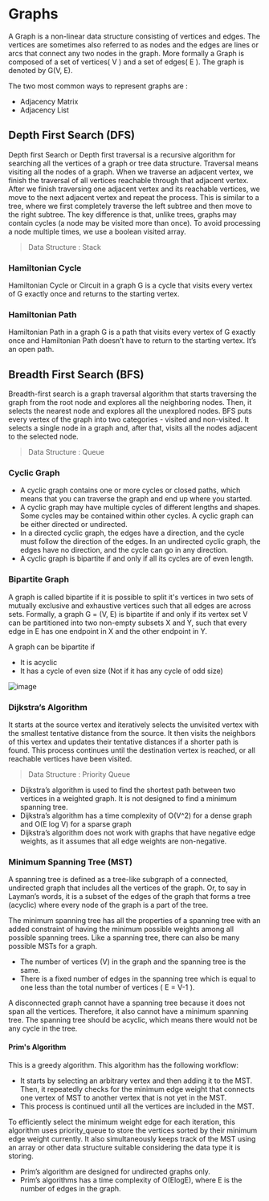 # Graphs
A Graph is a non-linear data structure consisting of vertices and edges. The vertices are sometimes also referred to as nodes and the edges are lines or arcs that connect any two nodes in the graph. More formally a Graph is composed of a set of vertices( V ) and a set of edges( E ). The graph is denoted by G(V, E).

The two most common ways to represent graphs are :
- Adjacency Matrix
- Adjacency List

## Depth First Search (DFS)
Depth first Search or Depth first traversal is a recursive algorithm for searching all the vertices of a graph or tree data structure. Traversal means visiting all the nodes of a graph. When we traverse an adjacent vertex, we finish the traversal of all vertices reachable through that adjacent vertex. After we finish traversing one adjacent vertex and its reachable vertices, we move to the next adjacent vertex and repeat the process. This is similar to a tree, where we first completely traverse the left subtree and then move to the right subtree. The key difference is that, unlike trees, graphs may contain cycles (a node may be visited more than once). To avoid processing a node multiple times, we use a boolean visited array.
> Data Structure : Stack

### Hamiltonian Cycle
Hamiltonian Cycle or Circuit in a graph G is a cycle that visits every vertex of G exactly once and returns to the starting vertex.

### Hamiltonian Path
Hamiltonian Path in a graph G is a path that visits every vertex of G exactly once and Hamiltonian Path doesn’t have to return to the starting vertex. It’s an open path.

## Breadth First Search (BFS)
Breadth-first search is a graph traversal algorithm that starts traversing the graph from the root node and explores all the neighboring nodes. Then, it selects the nearest node and explores all the unexplored nodes. BFS puts every vertex of the graph into two categories - visited and non-visited. It selects a single node in a graph and, after that, visits all the nodes adjacent to the selected node.
> Data Structure : Queue

### Cyclic Graph
- A cyclic graph contains one or more cycles or closed paths, which means that you can traverse the graph and end up where you started.
- A cyclic graph may have multiple cycles of different lengths and shapes. Some cycles may be contained within other cycles. A cyclic graph can be either directed or undirected.
- In a directed cyclic graph, the edges have a direction, and the cycle must follow the direction of the edges. In an undirected cyclic graph, the edges have no direction, and the cycle can go in any direction.
- A cyclic graph is bipartite if and only if all its cycles are of even length.

### Bipartite Graph
A graph is called bipartite if it is possible to split it's vertices in two sets of mutually exclusive and exhaustive vertices such that all edges are across sets. Formally, a graph G = (V, E) is bipartite if and only if its vertex set V can be partitioned into two non-empty subsets X and Y, such that every edge in E has one endpoint in X and the other endpoint in Y.

A graph can be bipartite if
- It is acyclic
- It has a cycle of even size (Not if it has any cycle of odd size)

![image](https://github.com/user-attachments/assets/2d40c884-c62d-477b-a581-d7a9d7199210)

### Dijkstra’s Algorithm
It starts at the source vertex and iteratively selects the unvisited vertex with the smallest tentative distance from the source. It then visits the neighbors of this vertex and updates their tentative distances if a shorter path is found. This process continues until the destination vertex is reached, or all reachable vertices have been visited.
> Data Structure : Priority Queue

- Dijkstra’s algorithm is used to find the shortest path between two vertices in a weighted graph. It is not designed to find a minimum spanning tree.
- Dijkstra’s algorithm has a time complexity of O(V^2) for a dense graph and O(E log V) for a sparse graph
- Dijkstra’s algorithm does not work with graphs that have negative edge weights, as it assumes that all edge weights are non-negative.

### Minimum Spanning Tree (MST)
A spanning tree is defined as a tree-like subgraph of a connected, undirected graph that includes all the vertices of the graph. Or, to say in Layman’s words, it is a subset of the edges of the graph that forms a tree (acyclic) where every node of the graph is a part of the tree.

The minimum spanning tree has all the properties of a spanning tree with an added constraint of having the minimum possible weights among all possible spanning trees. Like a spanning tree, there can also be many possible MSTs for a graph.

- The number of vertices (V) in the graph and the spanning tree is the same.
- There is a fixed number of edges in the spanning tree which is equal to one less than the total number of vertices ( E = V-1 ).

A disconnected graph cannot have a spanning tree because it does not span all the vertices. Therefore, it also cannot have a minimum spanning tree. The spanning tree should be acyclic, which means there would not be any cycle in the tree.

#### Prim's Algorithm
This is a greedy algorithm. This algorithm has the following workflow:

- It starts by selecting an arbitrary vertex and then adding it to the MST. Then, it repeatedly checks for the minimum edge weight that connects one vertex of MST to another vertex that is not yet in the MST.
- This process is continued until all the vertices are included in the MST.

To efficiently select the minimum weight edge for each iteration, this algorithm uses priority_queue to store the vertices sorted by their minimum edge weight currently. It also simultaneously keeps track of the MST using an array or other data structure suitable considering the data type it is storing.

- Prim’s algorithm are designed for undirected graphs only.
- Prim’s algorithms has a time complexity of O(ElogE), where E is the number of edges in the graph.
